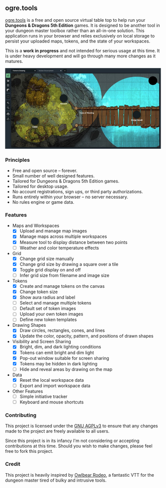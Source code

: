 ## ogre.tools

[ogre.tools](https://ogre.tools) is a free and open source virtual table top to help run your **Dungeons & Dragons 5th Edition** games. It is designed to be another tool in your dungeon master toolbox rather than an all-in-one solution. This application runs in your browser and relies exclusively on local storage to persist your uploaded maps, tokens, and the state of your workspaces.

This is a **work in progress** and not intended for serious usage at this time. It is under heavy development and will go through many more changes as it matures.

![Sample screenshot](docs/screenshot.jpg)

### Principles
* Free and open source &ndash; forever.
* Small number of well designed features.
* Tailored for Dungeons & Dragons 5th Edition games.
* Tailored for desktop usage.
* No account registrations, sign ups, or third party authorizations.
* Runs entirely within your browser &ndash; no server necessary.
* No rules engine or game data.

### Features
- Maps and Workspaces
  - [x] Upload and manage map images
  - [x] Manage maps across multiple workspaces
  - [x] Measure tool to display distance between two points
  - [ ] Weather and color temperature effects
- Grid
  - [x] Change grid size manually
  - [x] Change grid size by drawing a square over a tile
  - [x] Toggle grid display on and off
  - [ ] Infer grid size from filename and image size
- Tokens
  - [x] Create and manage tokens on the canvas
  - [x] Change token size
  - [x] Show aura radius and label
  - [ ] Select and manage multiple tokens
  - [ ] Default set of token images
  - [ ] Upload your own token images
  - [ ] Define new token templates
- Drawing Shapes
  - [x] Draw circles, rectangles, cones, and lines
  - [x] Update the color, opacity, pattern, and positions of drawn shapes
- Visibility and Screen Sharing
  - [x] Bright, dim, and dark lighting conditions
  - [x] Tokens can emit bright and dim light
  - [x] Pop-out window suitable for screen sharing
  - [x] Tokens may be hidden in dark lighting
  - [ ] Hide and reveal areas by drawing on the map
- Data
  - [x] Reset the local workspace data
  - [ ] Export and import workspace data
- Other Features
  - [ ] Simple initiative tracker
  - [ ] Keyboard and mouse shortcuts

### Contributing
This project is licensed under the [GNU AGPLv3](https://choosealicense.com/licenses/agpl-3.0/) to ensure that any changes made to the project are freely available to all users.

Since this project is in its infancy I'm not considering or accepting contributions at this time. Should you wish to make changes, please feel free to fork this project.

### Credit
This project is heavily inspired by [Owlbear Rodeo](https://owlbear.rodeo/), a fantastic VTT for the dungeon master tired of bulky and intrusive tools.
